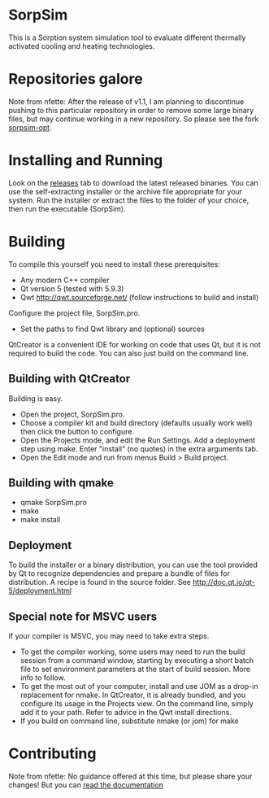 # SorpSim

This is a Sorption system simulation tool to evaluate different thermally
activated cooling and heating technologies.

# Repositories galore

Note from nfette: After the release of v1.1, I am planning to discontinue 
pushing to this particular repository in order to remove some large binary
files, but may continue working in a new repository. So please see the fork
[sorpsim-opt](https://github.com/nfette/sorpsim-opt).

# Installing and Running

Look on the [releases](https://github.com/nfette/SorpSim/releases)
tab to download the latest released binaries.
You can use the self-extracting installer or the archive file appropriate for
your system. Run the installer or extract the files to the folder of your
choice, then run the executable (SorpSim).

# Building

To compile this yourself you need to install these prerequisites:

* Any modern C++ compiler
* Qt version 5 (tested with 5.9.3)
* Qwt http://qwt.sourceforge.net/ (follow instructions to build and install)

Configure the project file, SorpSim.pro.

* Set the paths to find Qwt library and (optional) sources

QtCreator is a convenient IDE for working on code that uses Qt, but it is not
required to build the code. You can also just build on the command line.

## Building with QtCreator

Building is easy.
* Open the project, SorpSim.pro.
* Choose a compiler kit and build directory (defaults usually work well) then
click the button to configure.
* Open the Projects mode, and edit the Run Settings. Add a deployment step using
make. Enter "install" (no quotes) in the extra arguments tab.
* Open the Edit mode and run from menus Build > Build project.

## Building with qmake

* qmake SorpSim.pro
* make
* make install

## Deployment

To build the installer or a binary distribution, you can use the tool provided
by Qt to recognize dependencies and prepare a bundle of files for distribution.
A recipe is found in the source folder.
See http://doc.qt.io/qt-5/deployment.html

## Special note for MSVC users

If your compiler is MSVC, you may need to take extra steps.

* To get the compiler working, some users may need to run the build session from
a command window, starting by executing a short batch file to set environment
parameters at the start of build session. More info to follow.
* To get the most out of your computer, install and use JOM as a drop-in
replacement for nmake. In QtCreator, it is already bundled, and you configure
its usage in the Projects view. On the command line, simply add it to your path.
Refer to advice in the Qwt install directions.
* If you build on command line, substitute nmake (or jom) for make

# Contributing

Note from nfette: No guidance offered at this time, but please share your
changes! But you can [read the documentation](http://www.public.asu.edu/~nfette/SorpSim/)

